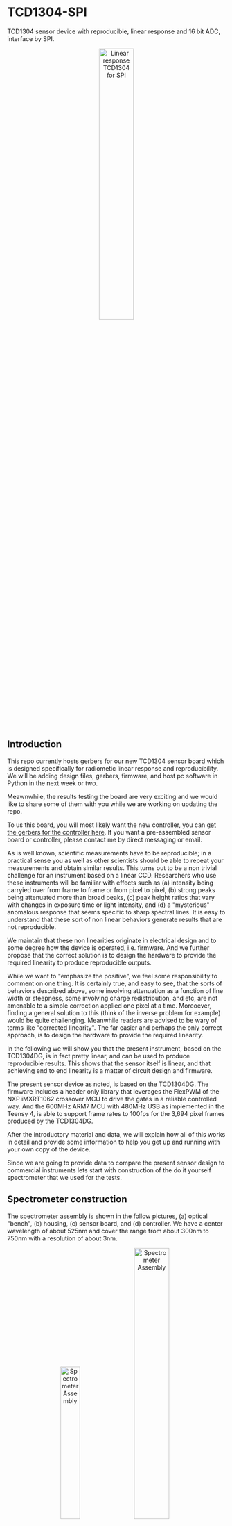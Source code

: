 # TCD1304-SPI
TCD1304 sensor device with reproducible, linear response and 16 bit ADC, interface by SPI.

<p align="center">
<img src="Images/TCD1304_SPI_3Dtop_cropped.jpg" alt="Linear response TCD1304 for SPI" width="40%" height="auto">  
</p>

## Introduction
This repo currently hosts gerbers for our new TCD1304 sensor board which is designed specifically for radiometic linear response and reproducibility.   We will be adding design files, gerbers, firmware, and host pc software in Python in the next week or two.

Meawnwhile, the results testing the board are very exciting and we would like to share some of them with you while we are working on updating the repo.

To us this board, you will most likely want the new controller, you can [get the gerbers for the controller here](https://github.com/drmcnelson/Instrumentation-Controller-T4.0-Rev3).  If you want a pre-assembled sensor board or controller, please contact me by direct messaging or email.

As is well known, scientific measurements have to be reproducible; in a practical sense you as well as other scientists should be able to repeat your measurements and obtain similar results.
This turns out to be a non trivial challenge for an instrument based on a linear CCD.
Researchers who use these instruments will be familiar with effects such as (a) intensity being carryied over from frame to frame or from pixel to pixel, (b) strong peaks being attenuated more than broad peaks, (c) peak height ratios that vary with changes in exposure time or light intensity, and (d) a "mysterious" anomalous response that seems specific to sharp spectral lines.
It is easy to understand that these sort of non linear behaviors generate results that are not reproducible.

We maintain that these non linearities originate in electrical design and to some degree how the device is operated, i.e. firmware.
And we further propose that the correct solution is to design the hardware to provide the required linearity to produce reproducible outputs.

While we want to "emphasize the positive", we feel some responsibility to comment on one thing.
It is certainly true, and easy to see, that the sorts of behaviors described above, some involving attenuation as a function of line width or steepness, some involving charge redistribution, and etc, are not amenable to a simple correction applied one pixel at a time.
Moreoever, finding a general solution to this (think of the inverse problem for example) would be quite challenging.
Meanwhile readers are advised to be wary of terms like "corrected linearity".
The far easier and perhaps the only correct approach, is to design the hardware to provide the required linearity.

In the following we will show you that the present instrument, based on the TCD1304DG, is in fact pretty linear, and can be used to produce reproducible results. 
This shows that the sensor itself is linear, and that achieving end to end linearity is a matter of circuit design and firmware.

The present sensor device as noted, is based on the TCD1304DG. The firmware includes a header only library that leverages the FlexPWM of the NXP iMXRT1062 crossover MCU to drive the gates in a reliable controlled way. And the 600MHz ARM7 MCU with 480MHz USB as implemented in the Teensy 4, is able to support frame rates to 100fps for the 3,694 pixel frames produced by the TCD1304DG.

After the introductory material and data, we will explain how all of this works in detail and provide some information to help you get up and running with your own copy of the device.

Since we are going to provide data to compare the present sensor design to commercial instruments lets start with construction of the do it yourself spectrometer that we used for the tests.

## Spectrometer construction
The spectrometer assembly is shown in the follow pictures, (a) optical "bench", (b) housing, (c) sensor board, and (d) controller.  We have a center wavelength of about 525nm and cover the range from about 300nm to 750nm with a resolution of about 3nm.

<p align="center">
<img src="Images/SpectrometerAssembly_cropped.jpg" alt="Spectrometer Assembly" width="30%" height="auto">  
&nbsp;
<img src="Images/SpectrometerHousing_cropped.jpg" alt="Spectrometer Assembly" width="40%" height="auto">  
</p>

<p align="center">
<img src="Images/SensorBoardPicture.jpg" alt="Sensor Board" width="35%" height="auto">  
&nbsp;
<img src="Images/ControllerBoardPicture.jpg" alt="Controller Board" width="30%" height="auto">  
</p>

The parts list for the above is:

<ol>
<li>Grating, 1200 grooves/mm, Thorlabs GT50-12, $250</li>
<li>200μm entrance slit, 1 of a set of 6, ebay, ~$40</li>
<li>Plano Convex lenses (50 to 60mm fl), ebay, ~$20</li>
<li>SMA905 fitting, Amazon, Digikey, Mouser, Ebay ~$15</li>
<li>Aluminum plate, Online Metals or Amazon</li>
<li>Mounts produced with a 3-d printer</li>
<li>TCD1304 sensor board and controller from this repo, with cables</li>
</ol>

Detailed discussions on designing a spectrometer are easily found by web search. We will mention a few important highlights.

First, let's choose a center wavelength.  For a grating with line density G, the 1st order diffracted wavelength as a function of angle is given by
<p align="center">
λ<sub>0</sub> G = sin θ<sub>in</sub> + sin θ<sub>out</sub>. 
</p>

Setting the exit angle to zero (0), our 1200l/mm grating with a  center wavelength at 500 nm, gives us an incident angle of about 37 degrees. That happens to be the blaze angle for our grating, So, that works out very well.

The instrument when well aligned should image the slit onto the sensor, when the input is a narrow spectral line.  You can use a flashlight as input to align the device. It should look like a well focused rainbow dispersed across the face of the sensor.

The optics have a magnification factor equal to the ratio of the focal lengths of the lenses.  Our pixel size is 8μmx200μm, so at 1:1 a 200μm slit makes good use of the pixel height but we give up some resolution. Our resolution limited line width works out to be about 3nm.

The following shows the spectra produced with our spectrometer comapre to that produced by a popular commercial instrument, reportedly an Ocean Optics HR2000 (list price approximately $4,000 to $6,000). The [commercial produced spectrum is found here](https://commons.wikimedia.org/wiki/File:Fluorescent_lighting_spectrum_peaks_labelled.jpg).

Notice that we have slightly better resolution and there are some differences in peak heights.  Our grating has better efficiency in the blue, but notice that the Ocean Optics instrument is attenuating strong narrow lines (see the relative height of peak 12 and peaks 6-11, peaks 4 and 5, and again all of these to peak 3).  This seems consistent with our description of dV/dt effects that need to be avoided in the signal acquisition circuitry.
Of course another important difference in the two spectrometers is that our cost is under $400, i.e., 1/10 of the cost of the commercial instrument.

<p align="center">
<img src="Images/Fl_0.02s_frameset64.20250710.101229.398269.lccd.jpg" alt="Fluorescent lamp spectrum" width="40%">
&nbsp;
<img src="Images/Fluorescent_lighting_spectrum_peaks_labelled.jpg" alt="Fluorescent lamp spectrum" width="40%">
</p>



## Linearity studies with the new sensor design.

The equipment list for our linearity study is as follows.  Construction of the spectrometer is described [here](#spectrometer-construction)

<ol>
<li> Spectrometer built with our new sensor </li>
<li> Fluorescent lamp to serve as light source </li> 
<li> Neutral density wheel filter for attentuation (individual filters can be used instead)
<li> 200μm optical fiber
<li> Miscellaneous mechanicals to hold the lamp, ND filter and fiber in a fixed positions.
</ol>

Once set up and aligned, the mechanical configuration remains fixed through the duration of the measurements.  The ND filter wheel is adjusted and left in a fixed settting throughout a set of exposure setttings.  The instrument has two timing modes. For short exposures, the gates and readouts are all operated by a FlexPWM module of the Teensy 4 microcontroller.  The FlexPWM can support frame intervals to 50msec, for longer frame times or exposures, timing has to be supplied by a system level timer or a roll-your-own timer based on a spare timer module in the MCU.

### Results for the instrument based on the new TCDS1304DG sensor.

Lets start with the response of our instrument at three peaks, the smaller broader peak at 487nm, and the pair of strong peaks at 542nm and 546nm.   In the following note that the y axis is intensity divided by exposure time.  We expect that to be constant.

In this first figure we have a lot of attenuation to be able to span a wide range of exposure settings.
At the short exposure settings there may be some aberration from noise.  Otherwise we see that the data is monotonic and even without carefully treating the noise it seems pretty close to  linear over alomost all of the range.

<p align="center">
<img src="Images/NDFilter_12oclock_all.responses.jpg" alt="Linearity over wide range in exposure" width="40%" height="auto">
</p>


Now lets look more closely at how the devices preserves the appearance of spectra and relative peak heights.  Here we use less attenuation to get above noise.  Notice that some of the peaks are clipped at longer exposure.  Nonetheless, the result is very reproducible, spectra overlay each other to well within noise, and peak height ratios are very flat except where one peak reaches saturation.

<p align="center">
<img src="Images/TCD1304_nd9_linearity.jpg" alt="Commercial Spectrometer" width="40%" height="auto">
<img src="Images/TCD1304_nd9_linearity550nm.jpg" alt="Commercial Spectrometer, 550nm" width="40%" height="auto">
</p>
<p align="center">
<img src="Images/NDFilter_9oclock_all.ratios.jpg" alt="Commercial Spectrometer, ratios" width="45%" height="auto">
</p>


### Results for a widely used commercial instrument.
The following are fluorescent lamp spectra collected with a popular commercial CCD spectrometer. While this is not  a model that is currently offered by the manufacturer, it is widely availabe on ebay and it is still cited in in reports involving quantitative results. One recent example compares the effectiveness of sun screens.

The manufacturer of this instrument claims a "corrected linearity" of better than 99.8%.  The correction is a simple  polynomial in intensity with user specified order and coefficients, i.e. the correct intensity at pixel "*p*" is I<sub>p</sub>' = a<sub>0</sub> + a<sub>1</sub>I<sub>p</sub> + a<sub>2</sub>I<sub>p</sub><sup>2</sup> +  ...  
We might note also that the correction requires that the signal at each pixel is independent of other pixels and monotonically increasing with increasing light intensity.  Therefore, it remains to be determined whether the correction is valid and accordingly we do not apply the correction in this study.

In the folling it is easy to see that (a) the peak heights are not proportional to exposure time, and (b) relative peak hights vary with exposure time.  Looking at the data closely we also see that the response is not monotonic. 

<p align="center">
<img src="Images/Seabreeze_linearity.jpg" alt="Commercial Spectrometer" width="40%" height="auto">
<img src="Images/Seabreeze_linearity_zoom550nm.jpg" alt="Commercial Spectrometer, 550nm" width="40%" height="auto">
</p>
<p align="center">
<img src="Images/Seaeabreeze_ratios.jpg" alt="Commercial Spectrometer, ratios" width="45%" height="auto">
</p>

### Contents of this repo
This repository at present contains the preliminary gerbers, schematic and BOM.  We will be adding updated design files, firmware, python code and a detailed explanation of how this works and in particular how we identified and solbed the linearity problem.

If you have questions in the meantime, please feel free to contact me.

